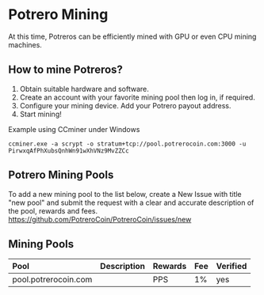 # Potrero Mining

At this time, Potreros can be efficiently mined with GPU or even CPU mining machines.

## How to mine Potreros?

1. Obtain suitable hardware and software.
2. Create an account with your favorite mining pool then log in, if required.
3. Configure your mining device. Add your Potrero payout address.
4. Start mining!

Example using CCminer under Windows

`
ccminer.exe -a scrypt -o stratum+tcp://pool.potrerocoin.com:3000 -u PirwxqAfPhXubsQnhWn91wXhVNz9MvZZCc
`

## Potrero Mining Pools
To add a new mining pool to the list below, create a New Issue with title "new pool" and submit the request with a clear and accurate description of the pool, rewards and fees.
https://github.com/PotreroCoin/PotreroCoin/issues/new

## Mining Pools

| Pool                 | Description | Rewards | Fee | Verified |
| :------------------- | :---------- | :------ | :-- | :------- |
| pool.potrerocoin.com |             | PPS     | 1%  | yes      |

